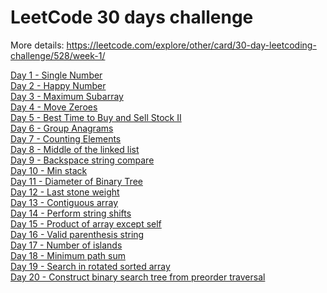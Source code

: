 # LeetCode 30 days challenge

More details: https://leetcode.com/explore/other/card/30-day-leetcoding-challenge/528/week-1/

[Day 1 - Single Number](https://github.com/alexcoman-contractor/leetcode-30-days-challenge/blob/master/day-01)
<br>
[Day 2 - Happy Number](https://github.com/alexcoman-contractor/leetcode-30-days-challenge/blob/master/day-02)
<br>
[Day 3 - Maximum Subarray](https://github.com/alexcoman-contractor/leetcode-30-days-challenge/blob/master/day-03)
<br>
[Day 4 - Move Zeroes](https://github.com/alexcoman-contractor/leetcode-30-days-challenge/blob/master/day-04)
<br>
[Day 5 - Best Time to Buy and Sell Stock II](https://github.com/alexcoman-contractor/leetcode-30-days-challenge/blob/master/day-05)
<br>
[Day 6 - Group Anagrams](https://github.com/alexcoman-contractor/leetcode-30-days-challenge/blob/master/day-06)
<br>
[Day 7 - Counting Elements](https://github.com/alexcoman-contractor/leetcode-30-days-challenge/blob/master/day-07)
<br>
[Day 8 - Middle of the linked list](https://github.com/alexcoman-contractor/leetcode-30-days-challenge/blob/master/day-08)
<br>
[Day 9 - Backspace string compare](https://github.com/alexcoman-contractor/leetcode-30-days-challenge/blob/master/day-09)
<br>
[Day 10 - Min stack](https://github.com/alexcoman-contractor/leetcode-30-days-challenge/blob/master/day-10)
<br>
[Day 11 - Diameter of Binary Tree](https://github.com/alexcoman-contractor/leetcode-30-days-challenge/blob/master/day-11)
<br>
[Day 12 - Last stone weight](https://github.com/alexcoman-contractor/leetcode-30-days-challenge/blob/master/day-12)
<br>
[Day 13 - Contiguous array](https://github.com/alexcoman-contractor/leetcode-30-days-challenge/blob/master/day-13)
<br>
[Day 14 - Perform string shifts](https://github.com/alexcoman-contractor/leetcode-30-days-challenge/blob/master/day-14)
<br>
[Day 15 - Product of array except self](https://github.com/alexcoman-contractor/leetcode-30-days-challenge/blob/master/day-15)
<br>
[Day 16 - Valid parenthesis string](https://github.com/alexcoman-contractor/leetcode-30-days-challenge/blob/master/day-16)
<br>
[Day 17 - Number of islands](https://github.com/alexcoman-contractor/leetcode-30-days-challenge/blob/master/day-17)
<br>
[Day 18 - Minimum path sum](https://github.com/alexcoman-contractor/leetcode-30-days-challenge/blob/master/day-18)
<br>
[Day 19 - Search in rotated sorted array](https://github.com/alexcoman-contractor/leetcode-30-days-challenge/blob/master/day-19)
<br>
[Day 20 - Construct binary search tree from preorder traversal](https://github.com/alexcoman-contractor/leetcode-30-days-challenge/blob/master/day-20)
